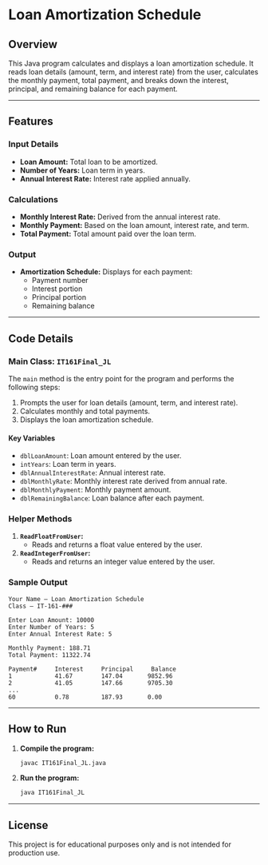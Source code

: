 
# Loan Amortization Schedule

## Overview

This Java program calculates and displays a loan amortization schedule. It reads loan details (amount, term, and interest rate) from the user, calculates the monthly payment, total payment, and breaks down the interest, principal, and remaining balance for each payment.

---

## Features

### Input Details
- **Loan Amount:** Total loan to be amortized.
- **Number of Years:** Loan term in years.
- **Annual Interest Rate:** Interest rate applied annually.

### Calculations
- **Monthly Interest Rate:** Derived from the annual interest rate.
- **Monthly Payment:** Based on the loan amount, interest rate, and term.
- **Total Payment:** Total amount paid over the loan term.

### Output
- **Amortization Schedule:** Displays for each payment:
  - Payment number
  - Interest portion
  - Principal portion
  - Remaining balance

---

## Code Details

### Main Class: `IT161Final_JL`
The `main` method is the entry point for the program and performs the following steps:
1. Prompts the user for loan details (amount, term, and interest rate).
2. Calculates monthly and total payments.
3. Displays the loan amortization schedule.

#### Key Variables
- `dblLoanAmount`: Loan amount entered by the user.
- `intYears`: Loan term in years.
- `dblAnnualInterestRate`: Annual interest rate.
- `dblMonthlyRate`: Monthly interest rate derived from annual rate.
- `dblMonthlyPayment`: Monthly payment amount.
- `dblRemainingBalance`: Loan balance after each payment.

### Helper Methods
1. **`ReadFloatFromUser`:**
   - Reads and returns a float value entered by the user.
2. **`ReadIntegerFromUser`:**
   - Reads and returns an integer value entered by the user.

### Sample Output
```plaintext
Your Name – Loan Amortization Schedule
Class – IT-161-###

Enter Loan Amount: 10000
Enter Number of Years: 5
Enter Annual Interest Rate: 5

Monthly Payment: 188.71
Total Payment: 11322.74

Payment#     Interest     Principal     Balance
1            41.67        147.04       9852.96
2            41.05        147.66       9705.30
...
60           0.78         187.93       0.00
```

---

## How to Run

1. **Compile the program:**
   ```bash
   javac IT161Final_JL.java
   ```
2. **Run the program:**
   ```bash
   java IT161Final_JL
   ```

---

## License

This project is for educational purposes only and is not intended for production use.
